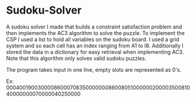# Sudoku-Solver

A sudoku solver I made that builds a constraint satisfaction problem and then implements the AC3 algorithm to solve the puzzle. To implement the CSP I used a list to hold all variables on the sudoku board. I used a grid system and so each cell has an index ranging from A1 to I8. Additionally I stored the data in a dictionary for easy retrieval when implementing AC3. Note that this algorithm only solves valid sudoku puzzles.

The program takes input in one line, empty slots are represented as 0's.

Ex: 000400190030000860007083500000008600805100000020000350081040000000070000040250000
